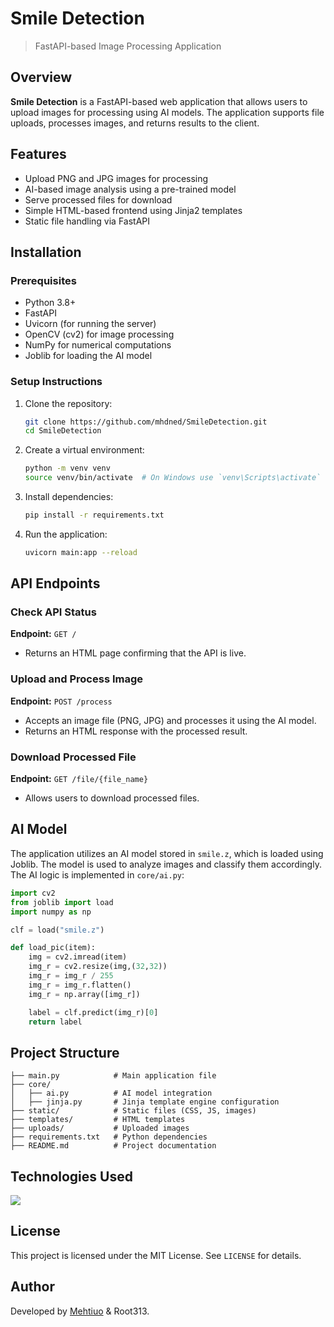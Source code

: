 # Smile Detection

> FastAPI-based Image Processing Application

## Overview

**Smile Detection** is a FastAPI-based web application that allows users to upload images for processing using AI models. The application supports file uploads, processes images, and returns results to the client.

## Features

- Upload PNG and JPG images for processing
- AI-based image analysis using a pre-trained model
- Serve processed files for download
- Simple HTML-based frontend using Jinja2 templates
- Static file handling via FastAPI

## Installation

### Prerequisites

- Python 3.8+
- FastAPI
- Uvicorn (for running the server)
- OpenCV (cv2) for image processing
- NumPy for numerical computations
- Joblib for loading the AI model

### Setup Instructions

1. Clone the repository:
   ```sh
   git clone https://github.com/mhdned/SmileDetection.git
   cd SmileDetection
   ```
2. Create a virtual environment:
   ```sh
   python -m venv venv
   source venv/bin/activate  # On Windows use `venv\Scripts\activate`
   ```
3. Install dependencies:
   ```sh
   pip install -r requirements.txt
   ```
4. Run the application:
   ```sh
   uvicorn main:app --reload
   ```

## API Endpoints

### Check API Status

**Endpoint:** `GET /`

- Returns an HTML page confirming that the API is live.

### Upload and Process Image

**Endpoint:** `POST /process`

- Accepts an image file (PNG, JPG) and processes it using the AI model.
- Returns an HTML response with the processed result.

### Download Processed File

**Endpoint:** `GET /file/{file_name}`

- Allows users to download processed files.

## AI Model

The application utilizes an AI model stored in `smile.z`, which is loaded using Joblib. The model is used to analyze images and classify them accordingly. The AI logic is implemented in `core/ai.py`:

```python
import cv2
from joblib import load
import numpy as np

clf = load("smile.z")

def load_pic(item):
    img = cv2.imread(item)
    img_r = cv2.resize(img,(32,32))
    img_r = img_r / 255
    img_r = img_r.flatten()
    img_r = np.array([img_r])

    label = clf.predict(img_r)[0]
    return label
```

## Project Structure

```
├── main.py            # Main application file
├── core/
│   ├── ai.py          # AI model integration
│   ├── jinja.py       # Jinja template engine configuration
├── static/            # Static files (CSS, JS, images)
├── templates/         # HTML templates
├── uploads/           # Uploaded images
├── requirements.txt   # Python dependencies
├── README.md          # Project documentation
```

## Technologies Used

<p align="left">
  <a href="https://skillicons.dev">
    <img src="https://skillicons.dev/icons?i=python,fastapi" />
  </a>
</p>

## License

This project is licensed under the MIT License. See `LICENSE` for details.

## Author

Developed by [Mehtiuo](https://github.com/mhdned) & Root313.
